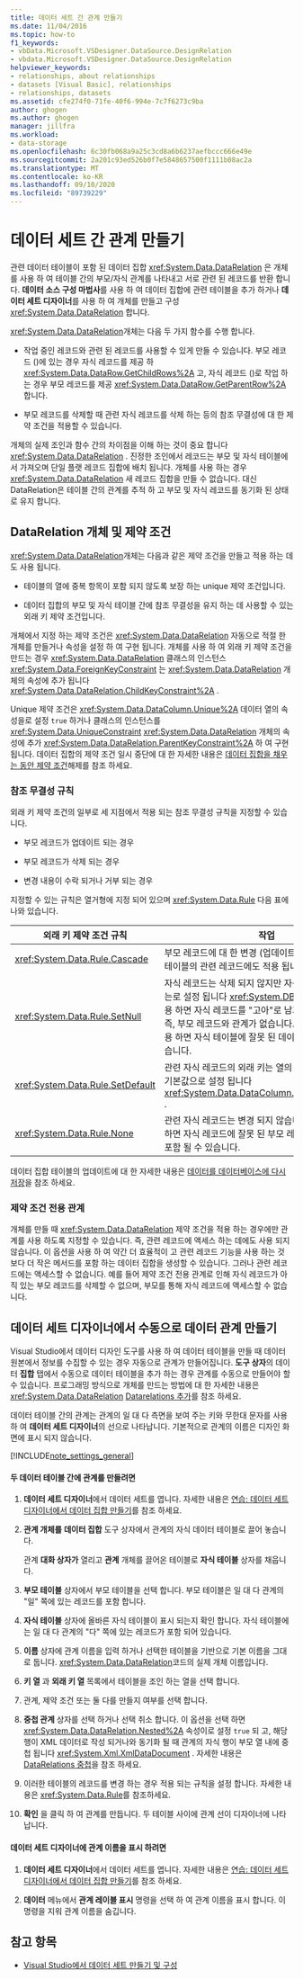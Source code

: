 ```yaml
---
title: 데이터 세트 간 관계 만들기
ms.date: 11/04/2016
ms.topic: how-to
f1_keywords:
- vbData.Microsoft.VSDesigner.DataSource.DesignRelation
- vbdata.Microsoft.VSDesigner.DataSource.DesignRelation
helpviewer_keywords:
- relationships, about relationships
- datasets [Visual Basic], relationships
- relationships, datasets
ms.assetid: cfe274f0-71fe-40f6-994e-7c7f6273c9ba
author: ghogen
ms.author: ghogen
manager: jillfra
ms.workload:
- data-storage
ms.openlocfilehash: 6c30fb068a9a25c3cd8a6b6237aefbccc666e49e
ms.sourcegitcommit: 2a201c93ed526b0f7e5848657500f1111b08ac2a
ms.translationtype: MT
ms.contentlocale: ko-KR
ms.lasthandoff: 09/10/2020
ms.locfileid: "89739229"
---
```

# <a name="create-relationships-between-datasets"></a>데이터 세트 간 관계 만들기
관련 데이터 테이블이 포함 된 데이터 집합 <xref:System.Data.DataRelation> 은 개체를 사용 하 여 테이블 간의 부모/자식 관계를 나타내고 서로 관련 된 레코드를 반환 합니다. **데이터 소스 구성 마법사**를 사용 하 여 데이터 집합에 관련 테이블을 추가 하거나 **데이터 세트 디자이너**를 사용 하 여 개체를 만들고 구성 <xref:System.Data.DataRelation> 합니다.

<xref:System.Data.DataRelation>개체는 다음 두 가지 함수를 수행 합니다.

- 작업 중인 레코드와 관련 된 레코드를 사용할 수 있게 만들 수 있습니다. 부모 레코드 ()에 있는 경우 자식 레코드를 제공 하 <xref:System.Data.DataRow.GetChildRows%2A> 고, 자식 레코드 ()로 작업 하는 경우 부모 레코드를 제공 <xref:System.Data.DataRow.GetParentRow%2A> 합니다.

- 부모 레코드를 삭제할 때 관련 자식 레코드를 삭제 하는 등의 참조 무결성에 대 한 제약 조건을 적용할 수 있습니다.

개체의 실제 조인과 함수 간의 차이점을 이해 하는 것이 중요 합니다 <xref:System.Data.DataRelation> . 진정한 조인에서 레코드는 부모 및 자식 테이블에서 가져오며 단일 플랫 레코드 집합에 배치 됩니다. 개체를 사용 하는 경우 <xref:System.Data.DataRelation> 새 레코드 집합을 만들 수 없습니다. 대신 DataRelation은 테이블 간의 관계를 추적 하 고 부모 및 자식 레코드를 동기화 된 상태로 유지 합니다.

## <a name="datarelation-objects-and-constraints"></a>DataRelation 개체 및 제약 조건
<xref:System.Data.DataRelation>개체는 다음과 같은 제약 조건을 만들고 적용 하는 데도 사용 됩니다.

- 테이블의 열에 중복 항목이 포함 되지 않도록 보장 하는 unique 제약 조건입니다.

- 데이터 집합의 부모 및 자식 테이블 간에 참조 무결성을 유지 하는 데 사용할 수 있는 외래 키 제약 조건입니다.

개체에서 지정 하는 제약 조건은 <xref:System.Data.DataRelation> 자동으로 적절 한 개체를 만들거나 속성을 설정 하 여 구현 됩니다. 개체를 사용 하 여 외래 키 제약 조건을 만드는 경우 <xref:System.Data.DataRelation> 클래스의 인스턴스 <xref:System.Data.ForeignKeyConstraint> 는 <xref:System.Data.DataRelation> 개체의 속성에 추가 됩니다 <xref:System.Data.DataRelation.ChildKeyConstraint%2A> .

Unique 제약 조건은 <xref:System.Data.DataColumn.Unique%2A> 데이터 열의 속성을로 설정 `true` 하거나 클래스의 인스턴스를 <xref:System.Data.UniqueConstraint> <xref:System.Data.DataRelation> 개체의 속성에 추가 <xref:System.Data.DataRelation.ParentKeyConstraint%2A> 하 여 구현 됩니다. 데이터 집합의 제약 조건 일시 중단에 대 한 자세한 내용은 [데이터 집합을 채우는 동안 제약 조건](../data-tools/turn-off-constraints-while-filling-a-dataset.md)해제를 참조 하세요.

### <a name="referential-integrity-rules"></a>참조 무결성 규칙
외래 키 제약 조건의 일부로 세 지점에서 적용 되는 참조 무결성 규칙을 지정할 수 있습니다.

- 부모 레코드가 업데이트 되는 경우

- 부모 레코드가 삭제 되는 경우

- 변경 내용이 수락 되거나 거부 되는 경우

지정할 수 있는 규칙은 열거형에 지정 되어 있으며 <xref:System.Data.Rule> 다음 표에 나와 있습니다.

|외래 키 제약 조건 규칙|작업|
| - |------------|
|<xref:System.Data.Rule.Cascade>|부모 레코드에 대 한 변경 (업데이트 또는 삭제)은 자식 테이블의 관련 레코드에도 적용 됩니다.|
|<xref:System.Data.Rule.SetNull>|자식 레코드는 삭제 되지 않지만 자식 레코드의 외래 키는로 설정 됩니다 <xref:System.DBNull> . 이 설정을 사용 하면 자식 레코드를 "고아"로 남겨둘 수 있습니다. 즉, 부모 레코드와 관계가 없습니다. **참고:** 이 규칙을 사용 하면 자식 테이블에 잘못 된 데이터가 생성 될 수 있습니다.|
|<xref:System.Data.Rule.SetDefault>|관련 자식 레코드의 외래 키는 열의 속성에 설정 된 대로 기본값으로 설정 됩니다 <xref:System.Data.DataColumn.DefaultValue%2A> .|
|<xref:System.Data.Rule.None>|관련 자식 레코드는 변경 되지 않습니다. 이 설정을 사용 하면 자식 레코드에 잘못 된 부모 레코드에 대 한 참조가 포함 될 수 있습니다.|

데이터 집합 테이블의 업데이트에 대 한 자세한 내용은 [데이터를 데이터베이스에 다시 저장](../data-tools/save-data-back-to-the-database.md)을 참조 하세요.

### <a name="constraint-only-relations"></a>제약 조건 전용 관계
개체를 만들 때 <xref:System.Data.DataRelation> 제약 조건을 적용 하는 경우에만 관계를 사용 하도록 지정할 수 있습니다. 즉, 관련 레코드에 액세스 하는 데에도 사용 되지 않습니다. 이 옵션을 사용 하 여 약간 더 효율적이 고 관련 레코드 기능을 사용 하는 것 보다 더 작은 메서드를 포함 하는 데이터 집합을 생성할 수 있습니다. 그러나 관련 레코드에는 액세스할 수 없습니다. 예를 들어 제약 조건 전용 관계로 인해 자식 레코드가 아직 있는 부모 레코드를 삭제할 수 없으며, 부모를 통해 자식 레코드에 액세스할 수 없습니다.

## <a name="manually-creating-a-data-relation-in-the-dataset-designer"></a>데이터 세트 디자이너에서 수동으로 데이터 관계 만들기
Visual Studio에서 데이터 디자인 도구를 사용 하 여 데이터 테이블을 만들 때 데이터 원본에서 정보를 수집할 수 있는 경우 자동으로 관계가 만들어집니다. **도구 상자**의 데이터 **집합** 탭에서 수동으로 데이터 테이블을 추가 하는 경우 관계를 수동으로 만들어야 할 수 있습니다. 프로그래밍 방식으로 개체를 만드는 방법에 대 한 자세한 내용은 <xref:System.Data.DataRelation> [Datarelations 추가](/dotnet/framework/data/adonet/dataset-datatable-dataview/adding-datarelations)를 참조 하세요.

데이터 테이블 간의 관계는 관계의 일 대 다 측면을 보여 주는 키와 무한대 문자를 사용 하 여 **데이터 세트 디자이너**의 선으로 나타납니다. 기본적으로 관계의 이름은 디자인 화면에 표시 되지 않습니다.

[!INCLUDE[note_settings_general](../data-tools/includes/note_settings_general_md.md)]

#### <a name="to-create-a-relationship-between-two-data-tables"></a>두 데이터 테이블 간에 관계를 만들려면

1. **데이터 세트 디자이너**에서 데이터 세트를 엽니다. 자세한 내용은 [연습: 데이터 세트 디자이너에서 데이터 집합 만들기](walkthrough-creating-a-dataset-with-the-dataset-designer.md)를 참조 하세요.

2. **관계 개체를** **데이터 집합** 도구 상자에서 관계의 자식 데이터 테이블로 끌어 놓습니다.

     관계 **대화 상자가** 열리고 **관계** 개체를 끌어온 테이블로 **자식 테이블** 상자를 채웁니다.

3. **부모 테이블** 상자에서 부모 테이블을 선택 합니다. 부모 테이블은 일 대 다 관계의 "일" 쪽에 있는 레코드를 포함 합니다.

4. **자식 테이블** 상자에 올바른 자식 테이블이 표시 되는지 확인 합니다. 자식 테이블에는 일 대 다 관계의 "다" 쪽에 있는 레코드가 포함 되어 있습니다.

5. **이름** 상자에 관계 이름을 입력 하거나 선택한 테이블을 기반으로 기본 이름을 그대로 둡니다. <xref:System.Data.DataRelation>코드의 실제 개체 이름입니다.

6. **키 열** 과 **외래 키 열** 목록에서 테이블을 조인 하는 열을 선택 합니다.

7. 관계, 제약 조건 또는 둘 다를 만들지 여부를 선택 합니다.

8. **중첩 관계** 상자를 선택 하거나 선택 취소 합니다. 이 옵션을 선택 하면 <xref:System.Data.DataRelation.Nested%2A> 속성이로 설정 `true` 되 고, 해당 행이 XML 데이터로 작성 되거나와 동기화 될 때 관계의 자식 행이 부모 열 내에 중첩 됩니다 <xref:System.Xml.XmlDataDocument> . 자세한 내용은 [DataRelations 중첩](/dotnet/framework/data/adonet/dataset-datatable-dataview/nesting-datarelations)을 참조 하세요.

9. 이러한 테이블의 레코드를 변경 하는 경우 적용 되는 규칙을 설정 합니다. 자세한 내용은 <xref:System.Data.Rule>를 참조하세요.

10. **확인** 을 클릭 하 여 관계를 만듭니다. 두 테이블 사이에 관계 선이 디자이너에 나타납니다.

#### <a name="to-display-a-relation-name-in-the-dataset-designer"></a>데이터 세트 디자이너에 관계 이름을 표시 하려면

1. **데이터 세트 디자이너**에서 데이터 세트를 엽니다. 자세한 내용은 [연습: 데이터 세트 디자이너에서 데이터 집합 만들기](walkthrough-creating-a-dataset-with-the-dataset-designer.md)를 참조 하세요.

2. **데이터** 메뉴에서 **관계 레이블 표시** 명령을 선택 하 여 관계 이름을 표시 합니다. 이 명령을 지워 관계 이름을 숨깁니다.

## <a name="see-also"></a>참고 항목

- [Visual Studio에서 데이터 세트 만들기 및 구성](../data-tools/create-and-configure-datasets-in-visual-studio.md)
